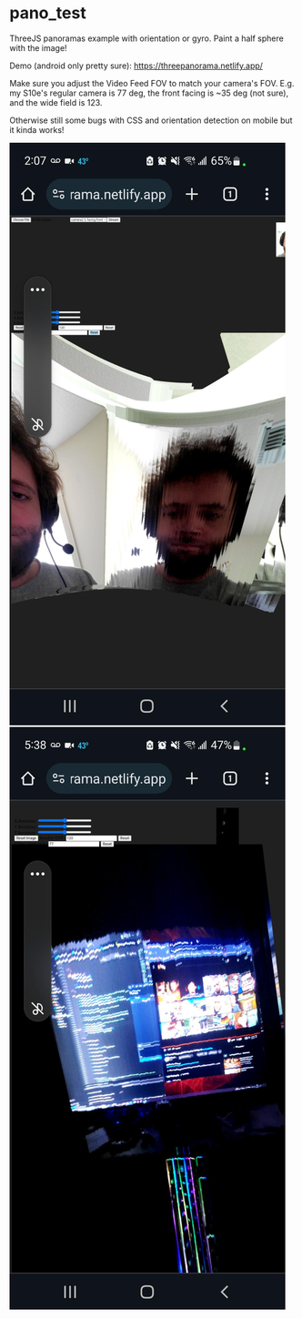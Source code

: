 # pano_test
 ThreeJS panoramas example with orientation or gyro. Paint a half sphere with the image!

Demo (android only pretty sure): https://threepanorama.netlify.app/

Make sure you adjust the Video Feed FOV to match your camera's FOV. E.g. my S10e's regular camera is 77 deg, the front facing is ~35 deg (not sure), and the wide field is 123. 

Otherwise still some bugs with CSS and orientation detection on mobile but it kinda works!

![1](./test1.jpg)
![2](./test2.jpg)